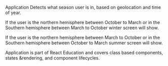 Application Detects what season user is in, based on geolocation and time of year.

If the user is the northern hemisphere between October to March or in the Southern hemisphere between March to October winter screen will show.

If the user is the northern hemisphere between March to October or in the Southern hemisphere between October to March summer screen will show.

Application is part of React Education and covers class based components, states &rendering, and component lifecycles.
